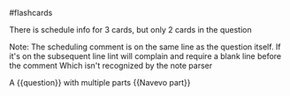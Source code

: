#flashcards

There is schedule info for 3 cards, but only 2 cards in the question

Note: The scheduling comment is on the same line as the question itself.
If it's on the subsequent line lint will complain and require a blank line before the comment
Which isn't recognized by the note parser

A {{question}} with multiple parts {{Navevo part}} <!--SR:!2024-05-22,1,230!2024-05-25,4,270!2033-03-03,3,333-->
